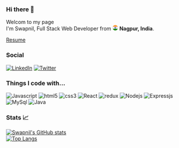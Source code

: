 ### Hi there 👋

<!--
**SwapnilMeshram19/SwapnilMeshram19** is a ✨ _special_ ✨ repository because its `README.md` (this file) appears on your GitHub profile.
""
-->

<p>Welcom to my page <br/> I'm Swapnil, Full Stack Web Developer from <img src="./public/in.svg" width="15"/> <b> Nagpur, India</b>. <p>

[Resume](https://drive.google.com/file/d/1PvY2GjWNavb-9hz3MK4C51vM9ZAgZ2MI/view?usp=sharing)

### Social

[![LinkedIn](https://img.shields.io/badge/LinkedIn-%230077B5.svg?logo=linkedin&logoColor=white)](https://www.linkedin.com/in/swapnil-meshram-37a715167) [![Twitter](https://img.shields.io/badge/Twitter-%231DA1F2.svg?logo=Twitter&logoColor=white)](https://twitter.com/swapnilm1908) 



### Things I code with...
<p>
<img alt="Javascript" src="https://img.shields.io/badge/-JavaScript-F7DF1E?style=flat-square&logo=javascript&logoColor=white" />
<img alt="html5" src="https://img.shields.io/badge/-HTML-E34F26?style=flat-square&logo=html5&logoColor=white" />
<img alt="css3" src="https://img.shields.io/badge/-CSS-1572B6?style=flat-square&logo=css3&logoColor=white" />
<img alt="React" src="https://img.shields.io/badge/-React-45b8d8?style=flat-square&logo=react&logoColor=white" />
<img alt="redux" src="https://img.shields.io/badge/-Redux-764ABC?style=flat-square&logo=redux&logoColor=white" />
<img alt="Nodejs" src="https://img.shields.io/badge/-Nodejs-43853d?style=flat-square&logo=Node.js&logoColor=white" />
<img alt="Expressjs" src="https://img.shields.io/badge/-Expressjs-1572B6?style=flat-square&logo=Express.js&logoColor=white" />
<img alt="MySql" src="https://img.shields.io/badge/-MySql-45b8d8?style=flat-square&logo=MySql&logoColor=white" />
<img alt="Java" src="https://img.shields.io/badge/-Java-F7DF1E?style=flat-square&logo=java&logoColor=white" />


### Stats 📈

[![Swapnil's GitHub stats](https://github-readme-stats.vercel.app/api?username=SwapnilMeshram19&count_private=true&show_icons=true&theme=flag-india&include_all_commits=true)](https://github.com/anuraghazra/github-readme-stats) <br/>
[![Top Langs](https://github-readme-stats.vercel.app/api/top-langs/?username=SwapnilMeshram19&layout=compact)](https://github.com/anuraghazra/github-readme-stats)


